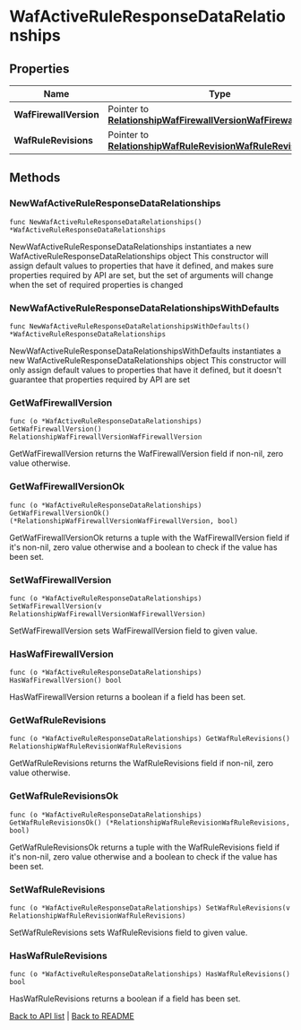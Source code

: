 # WafActiveRuleResponseDataRelationships

## Properties

Name | Type | Description | Notes
------------ | ------------- | ------------- | -------------
**WafFirewallVersion** | Pointer to [**RelationshipWafFirewallVersionWafFirewallVersion**](RelationshipWafFirewallVersionWafFirewallVersion.md) |  | [optional] 
**WafRuleRevisions** | Pointer to [**RelationshipWafRuleRevisionWafRuleRevisions**](RelationshipWafRuleRevisionWafRuleRevisions.md) |  | [optional] 

## Methods

### NewWafActiveRuleResponseDataRelationships

`func NewWafActiveRuleResponseDataRelationships() *WafActiveRuleResponseDataRelationships`

NewWafActiveRuleResponseDataRelationships instantiates a new WafActiveRuleResponseDataRelationships object
This constructor will assign default values to properties that have it defined,
and makes sure properties required by API are set, but the set of arguments
will change when the set of required properties is changed

### NewWafActiveRuleResponseDataRelationshipsWithDefaults

`func NewWafActiveRuleResponseDataRelationshipsWithDefaults() *WafActiveRuleResponseDataRelationships`

NewWafActiveRuleResponseDataRelationshipsWithDefaults instantiates a new WafActiveRuleResponseDataRelationships object
This constructor will only assign default values to properties that have it defined,
but it doesn't guarantee that properties required by API are set

### GetWafFirewallVersion

`func (o *WafActiveRuleResponseDataRelationships) GetWafFirewallVersion() RelationshipWafFirewallVersionWafFirewallVersion`

GetWafFirewallVersion returns the WafFirewallVersion field if non-nil, zero value otherwise.

### GetWafFirewallVersionOk

`func (o *WafActiveRuleResponseDataRelationships) GetWafFirewallVersionOk() (*RelationshipWafFirewallVersionWafFirewallVersion, bool)`

GetWafFirewallVersionOk returns a tuple with the WafFirewallVersion field if it's non-nil, zero value otherwise
and a boolean to check if the value has been set.

### SetWafFirewallVersion

`func (o *WafActiveRuleResponseDataRelationships) SetWafFirewallVersion(v RelationshipWafFirewallVersionWafFirewallVersion)`

SetWafFirewallVersion sets WafFirewallVersion field to given value.

### HasWafFirewallVersion

`func (o *WafActiveRuleResponseDataRelationships) HasWafFirewallVersion() bool`

HasWafFirewallVersion returns a boolean if a field has been set.

### GetWafRuleRevisions

`func (o *WafActiveRuleResponseDataRelationships) GetWafRuleRevisions() RelationshipWafRuleRevisionWafRuleRevisions`

GetWafRuleRevisions returns the WafRuleRevisions field if non-nil, zero value otherwise.

### GetWafRuleRevisionsOk

`func (o *WafActiveRuleResponseDataRelationships) GetWafRuleRevisionsOk() (*RelationshipWafRuleRevisionWafRuleRevisions, bool)`

GetWafRuleRevisionsOk returns a tuple with the WafRuleRevisions field if it's non-nil, zero value otherwise
and a boolean to check if the value has been set.

### SetWafRuleRevisions

`func (o *WafActiveRuleResponseDataRelationships) SetWafRuleRevisions(v RelationshipWafRuleRevisionWafRuleRevisions)`

SetWafRuleRevisions sets WafRuleRevisions field to given value.

### HasWafRuleRevisions

`func (o *WafActiveRuleResponseDataRelationships) HasWafRuleRevisions() bool`

HasWafRuleRevisions returns a boolean if a field has been set.


[Back to API list](../README.md#documentation-for-api-endpoints) | [Back to README](../README.md)
